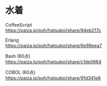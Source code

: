 水着
====

CoffeeScript  
https://paiza.jp/poh/hatsukoi/share/84eb217c  
  
  
Erlang  
https://paiza.jp/poh/hatsukoi/share/6e98eea7  
  
  
Bash (80点)    
https://paiza.jp/poh/hatsukoi/share/c1de0664  
  
  
COBOL (60点)  
https://paiza.jp/poh/hatsukoi/share/91d341e8  
